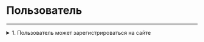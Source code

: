 # Пользователь
***

<details>
  <summary>1. Пользователь может зарегистрироваться на сайте</summary>
![1_1](https://github.com/primapsa/t4u_user_story/assets/15349919/99d83292-42c6-4377-a35f-e9042bcaae31)
</details>
